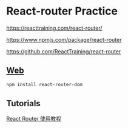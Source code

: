 # React-router Practice

https://reacttraining.com/react-router/

https://www.npmjs.com/package/react-router

https://github.com/ReactTraining/react-router

## [Web](https://reacttraining.com/react-router/web/guides/philosophy)

```bash
npm install react-router-dom
```

## Tutorials

[React Router 使用教程](http://www.ruanyifeng.com/blog/2016/05/react_router.html)